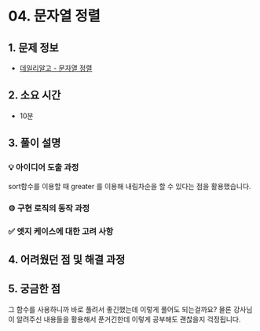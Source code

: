 # 04. 문자열 정렬

## 1. 문제 정보
- [데일리알고 - 문자열 정렬](https://dailyalgo.kr/ko/problems/182)

## 2. 소요 시간
- 10분

## 3. 풀이 설명
### 💡 아이디어 도출 과정

sort함수를 이용할 때  greater 를 이용해 내림차순을 할 수 있다는 점을 활용했습니다.

### ⚙️ 구현 로직의 동작 과정


### ✅ 엣지 케이스에 대한 고려 사항

## 4. 어려웠던 점 및 해결 과정

## 5. 궁금한 점
그 함수를 사용하니까 바로 풀려서 좋긴했는데 이렇게 풀어도 되는걸까요? 물론 강사님이 알려주신 내용들을 활용해서 푼거긴한데 이렇게 공부해도 괜찮을지 걱정됩니다.